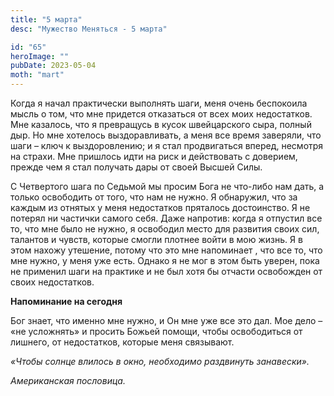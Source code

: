 ```yaml
---
title: "5 марта"
desc: "Мужество Меняться - 5 марта"

id: "65"
heroImage: ""
pubDate: 2023-05-04
moth: "mart"
---
```


Когда я начал практически выполнять шаги, меня очень беспокоила мысль о том,
что мне придется отказаться от всех моих недостатков. Мне казалось, что я
превращусь в кусок швейцарского сыра, полный дыр. Но мне хотелось
выздоравливать, а меня все время заверяли, что шаги – ключ к выздоровлению; и
я стал продвигаться вперед, несмотря на страхи. Мне пришлось идти на риск и
действовать с доверием, прежде чем я стал получать дары от своей Высшей Силы.

С Четвертого шага по Седьмой мы просим Бога не что-либо нам дать, а только
освободить от того, что нам не нужно. Я обнаружил, что за каждым из отнятых у
меня недостатков пряталось достоинство. Я не потерял ни частички самого себя.
Даже напротив: когда я отпустил все то, что мне было не нужно, я освободил
место для развития своих сил, талантов и чувств, которые смогли плотнее войти
в мою жизнь. Я в этом нахожу утешение, потому что это мне напоминает , что все
то, что мне нужно, у меня уже есть. Однако я не мог в этом быть уверен, пока
не применил шаги на практике и не был хотя бы отчасти освобожден от своих
недостатков.

**Напоминание на сегодня**

Бог знает, что именно мне нужно, и Он мне уже все это дал. Мое дело – «не
усложнять» и просить Божьей помощи, чтобы освободиться от лишнего, от
недостатков, которые меня связывают.

_«Чтобы солнце влилось в окно, необходимо раздвинуть занавески»._

_Американская пословица._
